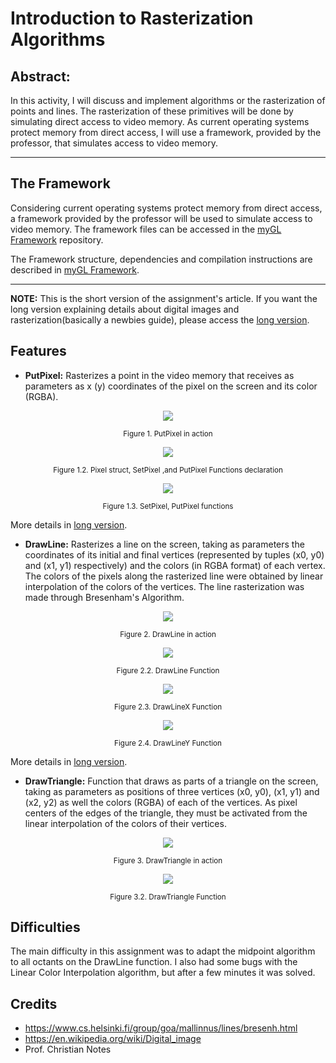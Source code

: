 # Introduction to Rasterization Algorithms

## **Abstract:** 

In this activity,  I will discuss and implement algorithms or the rasterization of points and lines. The rasterization of these primitives will be done by simulating direct access to video memory. As current operating systems protect memory from direct access, I will use a framework, provided by the professor, that simulates access to video memory.

---

## The Framework

Considering current operating systems protect memory from direct access, a framework provided by the professor will be used to simulate access to video memory. The framework files can be accessed in the [myGL Framework](https://github.com/jpvt/Computer_Graphics/tree/master/Assignment%20%231/mygl_framework) repository.

The Framework structure, dependencies and compilation instructions are described in [myGL Framework](https://github.com/jpvt/Computer_Graphics/tree/master/Assignment%20%231/mygl_framework).

---

**NOTE:** This is the short version of the assignment's article. If you want the long version explaining details about digital images and rasterization(basically a newbies guide), please access the [long version](https://github.com/jpvt/Computer_Graphics/blob/master/Assignment%20%231/article.md).

## Features

 * **PutPixel:** Rasterizes a point in the video memory that receives as parameters as x (y) coordinates of the pixel on the screen and its color (RGBA).

<p align="center">
<img src="imgs/putpixel_term.png" >
</p>
<p align="center">
<sub>Figure 1. PutPixel in action</sub>
</p>

<p align="center">
  <img src="imgs/putpixel_h.png" >
</p>
<p align="center">
<sub>Figure 1.2. Pixel struct, SetPixel ,and PutPixel Functions declaration</sub>
</p>

<p align="center">
<img src="imgs/putpixel_c.png" >
</p>
<p align="center">
<sub>Figure 1.3. SetPixel, PutPixel functions</sub>
</p>

More details in [long version](https://github.com/jpvt/Computer_Graphics/blob/master/Assignment%20%231/article.md).


 * **DrawLine:** Rasterizes a line on the screen, taking as parameters the coordinates of its initial and final vertices (represented by tuples (x0, y0) and (x1, y1) respectively) and the colors (in RGBA format) of each vertex. The colors of the pixels along the rasterized line were obtained by linear interpolation of the colors of the vertices. The line rasterization was made through Bresenham's Algorithm.

<p align="center">
<img src="imgs/color_line_polar.png" >
</p>
<p align="center">
<sub>Figure 2. DrawLine in action</sub>
</p>

<p align="center">
<img src="imgs/drawLine.png" >
</p>
<p align="center">
<sub>Figure 2.2. DrawLine Function</sub>
</p>

<p align="center">
<img src="imgs/DrawLineX.png" >
</p>
<p align="center">
<sub>Figure 2.3. DrawLineX Function</sub>
</p>

<p align="center">
<img src="imgs/DrawLineY.png" >
</p>
<p align="center">
<sub>Figure 2.4. DrawLineY Function</sub>
</p>

More details in [long version](https://github.com/jpvt/Computer_Graphics/blob/master/Assignment%20%231/article.md).

 * **DrawTriangle:** Function that draws as parts of a triangle on the screen, taking as parameters as positions of three vertices (x0, y0), (x1, y1) and (x2, y2) as well the colors (RGBA) of each of the vertices. As pixel centers of the edges of the triangle, they must be activated from the linear interpolation of the colors of their vertices.

 <p align="center">
<img src="imgs/color_triangle_inter.png" >
</p>
<p align="center">
<sub>Figure 3. DrawTriangle in action</sub>
</p>
 
<p align="center">
<img src="imgs/drawTriangle.png" >
</p>
<p align="center">
<sub>Figure 3.2. DrawTriangle Function</sub>
</p>

## Difficulties

The main difficulty in this assignment was to adapt the midpoint algorithm to all octants on the DrawLine function. I also had some bugs with the Linear Color Interpolation algorithm, but after a few minutes it was solved.


## Credits

 * https://www.cs.helsinki.fi/group/goa/mallinnus/lines/bresenh.html
 * https://en.wikipedia.org/wiki/Digital_image
 * Prof. Christian Notes
